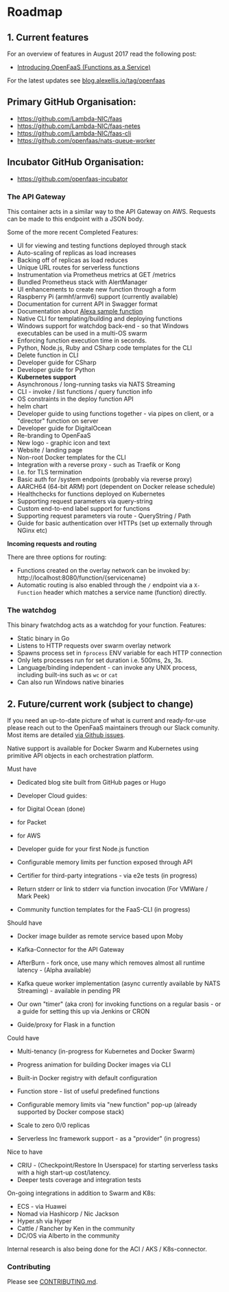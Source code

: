 # Roadmap

## 1. Current features

For an overview of features in August 2017 read the following post:

* [Introducing OpenFaaS (Functions as a Service)](https://blog.alexellis.io/introducing-functions-as-a-service/)

For the latest updates see [blog.alexellis.io/tag/openfaas](https://blog.alexellis.io/tag/openfaas/)

## Primary GitHub Organisation:

* https://github.com/Lambda-NIC/faas
* https://github.com/Lambda-NIC/faas-netes
* https://github.com/Lambda-NIC/faas-cli
* https://github.com/openfaas/nats-queue-worker

## Incubator GitHub Organisation:

* https://github.com/openfaas-incubator

### The API Gateway

This container acts in a similar way to the API Gateway on AWS. Requests can be made to this endpoint with a JSON body.

Some of the more recent Completed Features:

* UI for viewing and testing functions deployed through stack
* Auto-scaling of replicas as load increases
* Backing off of replicas as load reduces
* Unique URL routes for serverless functions
* Instrumentation via Prometheus metrics at GET /metrics
* Bundled Prometheus stack with AlertManager
* UI enhancements to create new function through a form
* Raspberry Pi (armhf/armv6) support (currently available)
* Documentation for current API in Swagger format
* Documentation about [Alexa sample function](https://blog.alexellis.io/serverless-alexa-skill-mobymingle/)
* Native CLI for templating/building and deploying functions
* Windows support for watchdog back-end - so that Windows executables can be used in a multi-OS swarm
* Enforcing function execution time in seconds.
* Python, Node.js, Ruby and CSharp code templates for the CLI
* Delete function in CLI
* Developer guide for CSharp
* Developer guide for Python
* **Kubernetes support**
* Asynchronous / long-running tasks via NATS Streaming
* CLI - invoke / list functions / query function info
* OS constraints in the deploy function API
* helm chart
* Developer guide to using functions together - via pipes on client, or a "director" function on server
* Developer guide for DigitalOcean
* Re-branding to OpenFaaS
 * New logo - graphic icon and text
 * Website / landing page
* Non-root Docker templates for the CLI
* Integration with a reverse proxy - such as Traefik or Kong
 * I.e. for TLS termination
 * Basic auth for /system endpoints (probably via reverse proxy)
* AARCH64 (64-bit ARM) port (dependent on Docker release schedule)
* Healthchecks for functions deployed on Kubernetes
* Supporting request parameters via query-string
* Custom end-to-end label support for functions
* Supporting request parameters via route - QueryString / Path
* Guide for basic authentication over HTTPs (set up externally through NGinx etc)

**Incoming requests and routing**

There are three options for routing:

* Functions created on the overlay network can be invoked by: http://localhost:8080/function/{servicename}
* Automatic routing is also enabled through the `/` endpoint via a `X-Function` header which matches a service name (function) directly.

### The watchdog

This binary fwatchdog acts as a watchdog for your function. Features:

* Static binary in Go
* Listens to HTTP requests over swarm overlay network
* Spawns process set in `fprocess` ENV variable for each HTTP connection
* Only lets processes run for set duration i.e. 500ms, 2s, 3s.
* Language/binding independent - can invoke any UNIX process, including built-ins such as `wc` or `cat`
* Can also run Windows native binaries

## 2. Future/current work (subject to change)

If you need an up-to-date picture of what is current and ready-for-use please reach out to the OpenFaaS maintainers through our Slack comunity. Most items are detailed [via Github issues](https://github.com/Lambda-NIC/faas/issues).

Native support is available for Docker Swarm and Kubernetes using primitive API objects in each orchestration platform.

Must have

* Dedicated blog site built from GitHub pages or Hugo
* Developer Cloud guides:
 * for Digital Ocean (done)
 * for Packet
 * for AWS
* Developer guide for your first Node.js function

* Configurable memory limits per function exposed through API
* Certifier for third-party integrations - via e2e tests (in progress) 
* Return stderr or link to stderr via function invocation (For VMWare / Mark Peek)
* Community function templates for the FaaS-CLI (in progress)

Should have

* Docker image builder as remote service based upon Moby
* Kafka-Connector for the API Gateway
* AfterBurn - fork once, use many which removes almost all runtime latency - (Alpha available)
* Kafka queue worker implementation (async currently available by NATS Streaming) - available in pending PR

* Our own "timer" (aka cron) for invoking functions on a regular basis - or a guide for setting this up via Jenkins or CRON
* Guide/proxy for Flask in a function


Could have

* Multi-tenancy (in-progress for Kubernetes and Docker Swarm)
* Progress animation for building Docker images via CLI
* Built-in Docker registry with default configuration

* Function store - list of useful predefined functions
* Configurable memory limits via "new function" pop-up (already supported by Docker compose stack)
* Scale to zero 0/0 replicas
* Serverless Inc framework support - as a "provider" (in progress)

Nice to have

* CRIU - (Checkpoint/Restore In Userspace) for starting serverless tasks with a high start-up cost/latency.
* Deeper tests coverage and integration tests

On-going integrations in addition to Swarm and K8s:

* ECS - via Huawei
* Nomad via Hashicorp / Nic Jackson
* Hyper.sh via Hyper
* Cattle / Rancher by Ken in the community
* DC/OS via Alberto in the community

Internal research is also being done for the ACI / AKS / K8s-connector.

### Contributing

Please see [CONTRIBUTING.md](https://github.com/Lambda-NIC/faas/blob/master/CONTRIBUTING.md).
